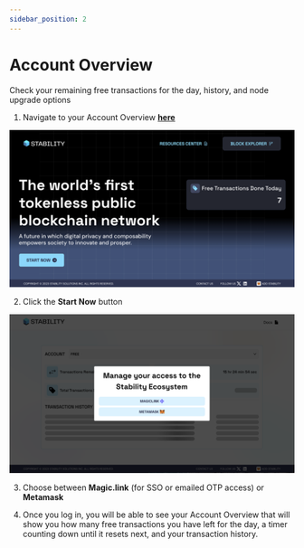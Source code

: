 ```yaml
---
sidebar_position: 2
---
```


# Account Overview

Check your remaining free transactions for the day, history, and node upgrade options

1. Navigate to your Account Overview **[here](https://account.stabilityprotocol.com)**

![Account Overview](../../../static/img/stability-portal.jpg)

2. Click the **Start Now** button

![Account Overview Authentication](../../../static/img/stability-portal-auth.jpg)

3. Choose between **Magic.link** (for SSO or emailed OTP access) or **Metamask**

4. Once you log in, you will be able to see your Account Overview that will show you how many free transactions you have left for the day, a timer counting down until it resets next, and your transaction history.
